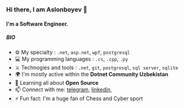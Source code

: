 ### Hi there, I am Aslonboyev 👋

#### I'm a Software Engineer.

##### BIO

- ⚙️ My specialty : `.net`, `asp.net`, `wpf`, `postgresql`
- 💻 My programming languages : `.cs`, `.cpp`, `.py` 
- ⚔️ Technogies and tools : `.net`, `git`, `postgresql`, `sql server`, `sqlite`
- 🌍 I'm mostly active within the **Dotnet Community Uzbekistan**
- 🌱 Learning all about **Open Source**
- 📫 Connect with me: [telegram](https://t.me/Temuroff07), [linkedin](https://uz.linkedin.com/in/temur-aslonboyev-0074a1240),
- ⚡️ Fun fact: I'm a huge fan of Chess and Cyber sport


<!---
temurofficial07/temurofficial07 is a ✨ special ✨ repository because its `README.md` (this file) appears on your GitHub profile.
You can click the Preview link to take a look at your changes.
--->

